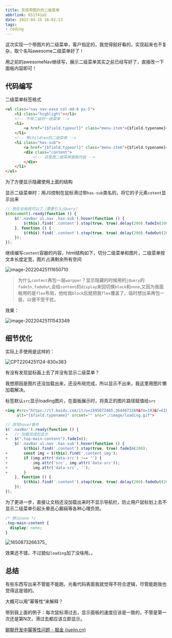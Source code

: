 ```yaml
---
title: 实现带图片的二级菜单
abbrlink: 651f41a5
date: 2022-04-25 16:02:13
tags:
- coding
---
```


这次实现一个带图片的二级菜单，客户指定的，我觉得挺好看的，实现起来也不复杂，取个名叫awesome二级菜单好了！



用之前的awesomeNav继续写，展示二级菜单其实之前已经写好了，直接改一下面板内容即可！



## 代码编写

二级菜单标签格式

```html
<ul class="nav nav-ease col-md-8 px-5">
    <li class="highlight"></li>
    <!-- 不带二级的一级菜单 -->
    <li>
        <a href="{$field.typeurl}" class="menu-item">{$field.typename}</a>
    </li>
    <!-- 带children的二级菜单 -->
    <li class="has-sub">
        <a href="{$field.typeurl}" class="menu-item">{$field.typename}</a>
        <div class="content">
         	<!-- 这里放二级菜单面板内容 -->  
        </div>
    </li>
</ul>
```

为了方便显示隐藏使用上面的结构

显示二级菜单时：用JS控制在鼠标滑过带`has-sub`类名的，将它的子元素`cotent`显示出来

```javascript
// 放在全局就可以了（需要引入jQuery）
$(document).ready(function () {
    $('.navBar ul.nav .has-sub').hover(function () {
        $(this).find('.content').stop(true, true).delay(200).fadeIn(200);
    }, function () {
        $(this).find('.content').stop(true, true).delay(200).fadeOut(200);
    });
});
```

继续编写`content`容器的内容，html结构如下，切分二级菜单和图片，二级菜单按文本长度定宽，图片占满剩余所有空间

![image-20220425111650710](实现带图片的二级菜单/image-20220425111650710.png)

> 为什么`content`再包一层`warpper`？显示隐藏的时候用的`jQuery`的`fadeIn,fadeOut`,会给`content`的`display`来回切换`block`和`none`,又因为我面板用的是`flex`布局，他给我`block`后就把我`flex`覆盖了，临时想出来再包一层，以便不受干扰。



效果：

![image-20220425111543349](实现带图片的二级菜单/image-20220425111543349.png)



## 细节优化

实际上手使用是这样的：

![CPT2204251124-830x383](实现带图片的二级菜单/CPT2204251124-830x383.gif)

有没有发现鼠标画上去了并没有显示二级菜单？

我想原因是图片还没加载出来，还没布局完成，所以显示不出来，我这里用图片懒加载解决。

标签默认`src`显示loading图片，在面板展示时，将真正的图片路径赋值给`src`

```html
<img #src="https://t7.baidu.com/it/u=1595072465,3644073269&fm=193&f=GIF"
     alt="{$field.typename}" srcset="" src="./image/loading.gif">
```

```javascript
// 改写hover事件
$('.navBar').ready(function () {
+   // 加载完成后显示
+   $(".top-main-content").fadeIn();
    $('.navBar ul.nav .has-sub').hover(function () {
        $(this).find('.content').stop(true, true).fadeIn(200);
+       const img = $(this).find('.content img');
+       if (img.attr('data-src') !== '') {
+           img.attr('src', img.attr('data-src'));
+           img.attr('data-src', '');
+       }
    }, function () {
        $(this).find('.content').stop(true, true).delay(200).fadeOut(200);
    });
});
```

为了更进一步，直接让文档还没加载出来时不显示导航栏，防止用户鼠标划上去不显示二级菜单引起头晕恶心癫痫等各种心理负担。

```css
/* 默认none */
.top-main-content {
  display: none;
}
```

![1650873266375_](实现带图片的二级菜单/1650873266375_.gif)

效果还不错，不过貌似`loading`加了没啥用。。



## 总结

有些东西写出来不管能不能跑，光看代码表面我就觉得不符合逻辑，尽管能跑我也觉得这是错的。

大概可以用”幂等性“来解释？

带到我上面的例子：每次鼠标滑过去，显示面板的速度应该是一致的，不管是第一次还是第N次，滑过去都应该立即显示。

[聊聊开发中幂等性问题 - 掘金 (juejin.cn)](https://juejin.cn/post/6844903815552958477)
